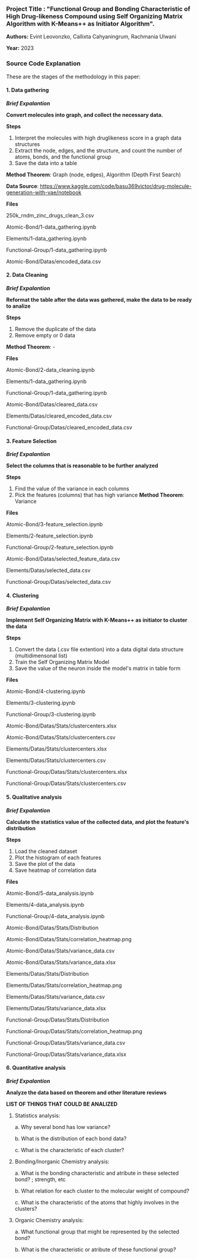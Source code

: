 ### Project Title : "Functional Group and Bonding Characteristic of High Drug-likeness Compound using Self Organizing Matrix Algorithm with K-Means++ as Initiator Algorithm".

**Authors:** Evint Leovonzko, Callixta Cahyaningrum, Rachmania Ulwani

**Year:** 2023

### Source Code Explanation

These are the stages of the methodology in this paper:

#### 1. Data gathering
***Brief Expalantion***

**Convert molecules into graph, and collect the necessary data.**

**Steps**
1. Interpret the molecules with high druglikeness score in a graph data structures
2. Extract the node, edges, and the structure, and count the number of atoms, bonds, and the functional group
3. Save the data into a table

**Method Theorem**: Graph (node, edges), Algorithm (Depth First Search)

**Data Source**: https://www.kaggle.com/code/basu369victor/drug-molecule-generation-with-vae/notebook

**Files**

250k_rndm_zinc_drugs_clean_3.csv

Atomic-Bond/1-data_gathering.ipynb

Elements/1-data_gathering.ipynb

Functional-Group/1-data_gathering.ipynb

Atomic-Bond/Datas/encoded_data.csv

#### 2. Data Cleaning
***Brief Expalantion***

**Reformat the table after the data was gathered, make the data to be ready to analize**

**Steps**
1. Remove the duplicate of the data
2. Remove empty or 0 data

**Method Theorem**: -

**Files**

Atomic-Bond/2-data_cleaning.ipynb

Elements/1-data_gathering.ipynb

Functional-Group/1-data_gathering.ipynb

Atomic-Bond/Datas/cleared_data.csv

Elements/Datas/cleared_encoded_data.csv

Functional-Group/Datas/cleared_encoded_data.csv


#### 3. Feature Selection
***Brief Expalantion***

**Select the columns that is reasonable to be further analyzed**

**Steps**
1. Find the value of the variance in each columns
2. Pick the features (columns) that has high variance 
**Method Theorem**: Variance

**Files**

Atomic-Bond/3-feature_selection.ipynb

Elements/2-feature_selection.ipynb

Functional-Group/2-feature_selection.ipynb

Atomic-Bond/Datas/selected_feature_data.csv

Elements/Datas/selected_data.csv

Functional-Group/Datas/selected_data.csv

#### 4. Clustering
***Brief Expalantion***

**Implement Self Organizing Matrix with K-Means++ as initiator to cluster the data**

**Steps**
1. Convert the data (.csv file extention) into a data digital data structure (multidimensonal list)
2. Train the Self Organizing Matrix Model
3. Save the value of the neuron inside the model's matrix in table form

**Files**

Atomic-Bond/4-clustering.ipynb

Elements/3-clustering.ipynb

Functional-Group/3-clustering.ipynb

Atomic-Bond/Datas/Stats/clustercenters.xlsx

Atomic-Bond/Datas/Stats/clustercenters.csv

Elements/Datas/Stats/clustercenters.xlsx

Elements/Datas/Stats/clustercenters.csv

Functional-Group/Datas/Stats/clustercenters.xlsx

Functional-Group/Datas/Stats/clustercenters.csv

#### 5. Qualitative analysis
***Brief Expalantion***

**Calculate the statistics value of the collected data, and plot the feature's distribution**

**Steps**
1. Load the cleaned dataset
2. Plot the histogram of each features
3. Save the plot of the data
4. Save heatmap of correlation data

**Files**

Atomic-Bond/5-data_analysis.ipynb

Elements/4-data_analysis.ipynb

Functional-Group/4-data_analysis.ipynb

Atomic-Bond/Datas/Stats/Distribution

Atomic-Bond/Datas/Stats/correlation_heatmap.png

Atomic-Bond/Datas/Stats/variance_data.csv

Atomic-Bond/Datas/Stats/variance_data.xlsx

Elements/Datas/Stats/Distribution

Elements/Datas/Stats/correlation_heatmap.png

Elements/Datas/Stats/variance_data.csv

Elements/Datas/Stats/variance_data.xlsx

Functional-Group/Datas/Stats/Distribution

Functional-Group/Datas/Stats/correlation_heatmap.png

Functional-Group/Datas/Stats/variance_data.csv

Functional-Group/Datas/Stats/variance_data.xlsx


#### 6. Quantitative analysis
***Brief Expalantion***

**Analyze the data based on theorem and other literature reviews**

**LIST OF THINGS THAT COULD BE ANALIZED**
1. Statistics analysis:

    a. Why several bond has low variance?

    b. What is the distribution of each bond data?

    c. What is the characteristic of each cluster?

2. Bonding/Inorganic Chemistry analysis:

    a. What is the bonding characteristic and atribute in these selected bond? ; strength, etc

    b. What relation for each cluster to the molecular weight of compound?

    c. What is the characteristic of the atoms that highly involves in the clusters?

3. Organic Chemistry analysis:

    a. What functional group that might be represented by the selected bond?

    b. What is the characteristic or atribute of these functional group?